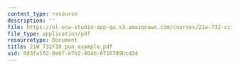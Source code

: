 ```yaml
---
content_type: resource
description: ''
file: https://ol-ocw-studio-app-qa.s3.amazonaws.com/courses/21w-732-science-writing-and-new-media-fall-2010/0d3fa1020e6fe7b2404b0716789bcd24_21W_732F10_pun_example.pdf
file_type: application/pdf
resourcetype: Document
title: 21W_732F10_pun_example.pdf
uid: 0d3fa102-0e6f-e7b2-404b-0716789bcd24
---
```

